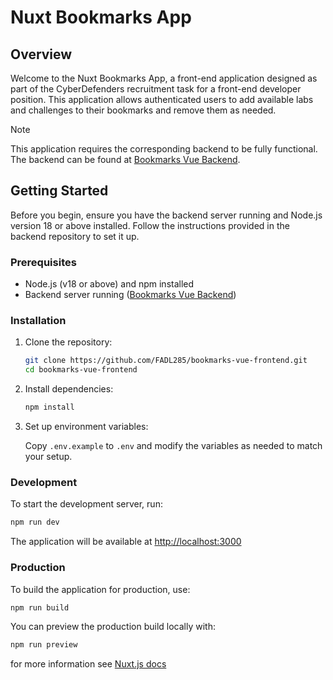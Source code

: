 # Nuxt Bookmarks App

## Overview

Welcome to the Nuxt Bookmarks App, a front-end application designed as part of the CyberDefenders recruitment task for a front-end developer position. This application allows authenticated users to add available labs and challenges to their bookmarks and remove them as needed.

> [!NOTE]  
> This application requires the corresponding backend to be fully functional. The backend can be found at [Bookmarks Vue Backend](https://github.com/7arbinho/bookmark).

## Getting Started

Before you begin, ensure you have the backend server running and Node.js version 18 or above installed. Follow the instructions provided in the backend repository to set it up.

### Prerequisites

- Node.js (v18 or above) and npm installed
- Backend server running ([Bookmarks Vue Backend](https://github.com/7arbinho/bookmark))

### Installation

1. Clone the repository:

   ```bash
   git clone https://github.com/FADL285/bookmarks-vue-frontend.git
   cd bookmarks-vue-frontend
   ```

2. Install dependencies:

   ```bash
   npm install
   ```

3. Set up environment variables:

   Copy `.env.example` to `.env` and modify the variables as needed to match your setup.

### Development

To start the development server, run:

```bash
npm run dev
```

The application will be available at [http://localhost:3000](http://localhost:3000)

### Production

To build the application for production, use:

```bash
npm run build
```

You can preview the production build locally with:

```bash
npm run preview
```

for more information see [Nuxt.js docs](https://nuxt.com/)
